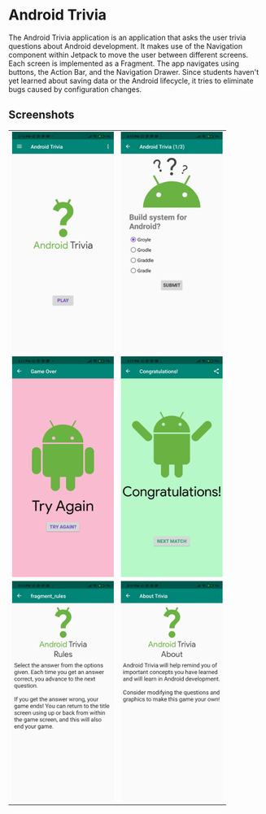 # Android Trivia 

The Android Trivia application is an application that asks the user trivia questions about Android development.  It makes use of the Navigation component within Jetpack to move the user between different screens.  Each screen is implemented as a Fragment.
The app navigates using buttons, the Action Bar, and the Navigation Drawer.
Since students haven't yet learned about saving data or the Android lifecycle, it tries to eliminate bugs caused by configuration changes. 

## Screenshots

<table>
<tr>
<td><img src="screenshots/Screenshot_2021-03-19-15-16-57-436_com.example.android.navigation.jpg" style="width: 200px;"/></td>
<td><img src="screenshots/Screenshot_2021-03-19-15-17-00-829_com.example.android.navigation.jpg" style="width: 200px;"/></td>
</tr>
<tr>
<td><img src="screenshots/Screenshot_2021-03-19-15-17-04-196_com.example.android.navigation.jpg" style="width: 200px;"/></td>
<td><img src="screenshots/Screenshot_2021-03-19-15-17-22-973_com.example.android.navigation.jpg" style="width: 200px;"/></td>
</tr>
<tr>
<td><img src="screenshots/Screenshot_2021-03-19-15-17-28-713_com.example.android.navigation.jpg" style="width: 200px;"/></td>
<td><img src="screenshots/Screenshot_2021-03-19-15-17-33-001_com.example.android.navigation.jpg" style="width: 200px;"/></td>
</tr>
</table>
